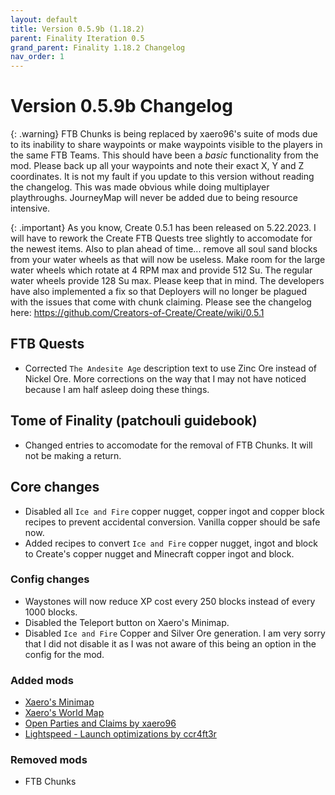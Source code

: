 ```yaml
---
layout: default
title: Version 0.5.9b (1.18.2)
parent: Finality Iteration 0.5
grand_parent: Finality 1.18.2 Changelog
nav_order: 1
---
```

# Version 0.5.9b Changelog

{: .warning}
FTB Chunks is being replaced by xaero96's suite of mods due to its inability to share waypoints or make waypoints visible to the players in the same FTB Teams. This should have been a *basic* functionality from the mod. Please back up all your waypoints and note their exact X, Y and Z coordinates. It is not my fault if you update to this version without reading the changelog. This was made obvious while doing multiplayer playthroughs. JourneyMap will never be added due to being resource intensive.

{: .important}
As you know, Create 0.5.1 has been released on 5.22.2023. I will have to rework the Create FTB Quests tree slightly to accomodate for the newest items. Also to plan ahead of time... remove all soul sand blocks from your water wheels as that will now be useless. Make room for the large water wheels which rotate at 4 RPM max and provide 512 Su. The regular water wheels provide 128 Su max. Please keep that in mind. The developers have also implemented a fix so that Deployers will no longer be plagued with the issues that come with chunk claiming. Please see the changelog here: https://github.com/Creators-of-Create/Create/wiki/0.5.1

## FTB Quests
* Corrected `The Andesite Age` description text to use Zinc Ore instead of Nickel Ore. More corrections on the way that I may not have noticed because I am half asleep doing these things.

## Tome of Finality (patchouli guidebook)
* Changed entries to accomodate for the removal of FTB Chunks. It will not be making a return.

## Core changes
* Disabled all `Ice and Fire` copper nugget, copper ingot and copper block recipes to prevent accidental conversion. Vanilla copper should be safe now. 
* Added recipes to convert `Ice and Fire` copper nugget, ingot and block to Create's copper nugget and Minecraft copper ingot and block.

### Config changes
* Waystones will now reduce XP cost every 250 blocks instead of every 1000 blocks.
* Disabled the Teleport button on Xaero's Minimap.
* Disabled `Ice and Fire` Copper and Silver Ore generation. I am very sorry that I did not disable it as I was not aware of this being an option in the config for the mod.

### Added mods
* [Xaero's Minimap](https://www.curseforge.com/minecraft/mc-mods/xaeros-minimap)
* [Xaero's World Map](https://www.curseforge.com/minecraft/mc-mods/xaeros-world-map)
* [Open Parties and Claims by xaero96](https://www.curseforge.com/minecraft/mc-mods/open-parties-and-claims)
* [Lightspeed - Launch optimizations by ccr4ft3r](https://www.curseforge.com/minecraft/mc-mods/lightspeedmod)

### Removed mods
* FTB Chunks